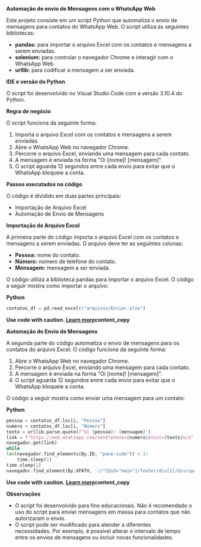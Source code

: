 **Automação de envio de Mensagens com o WhatsApp Web**

Este projeto consiste em um script Python que automatiza o envio de mensagens para contatos do WhatsApp Web. O script utiliza as seguintes bibliotecas:

- **pandas:** para importar o arquivo Excel com os contatos e mensagens a serem enviadas.
- **selenium:** para controlar o navegador Chrome e interagir com o WhatsApp Web.
- **urllib:** para codificar a mensagem a ser enviada.

**IDE e versão do Python**

O script foi desenvolvido no Visual Studio Code com a versão 3.10.4 do Python.

**Regra de negócio**

O script funciona da seguinte forma:

1. Importa o arquivo Excel com os contatos e mensagens a serem enviadas.
2. Abre o WhatsApp Web no navegador Chrome.
3. Percorre o arquivo Excel, enviando uma mensagem para cada contato.
4. A mensagem é enviada na forma "Oi [nome]! [mensagem]".
5. O script aguarda 12 segundos entre cada envio para evitar que o WhatsApp bloqueie a conta.

**Passos executados no código**

O código é dividido em duas partes principais:

- Importação de Arquivo Excel
- Automação de Envio de Mensagens

**Importação de Arquivo Excel**

A primeira parte do código importa o arquivo Excel com os contatos e mensagens a serem enviadas. O arquivo deve ter as seguintes colunas:

- **Pessoa:** nome do contato.
- **Número:** número de telefone do contato.
- **Mensagem:** mensagem a ser enviada.

O código utiliza a biblioteca pandas para importar o arquivo Excel. O código a seguir mostra como importar o arquivo:

**Python**

```python
contatos_df = pd.read_excel(r"arquivos/Enviar.xlsx")
```

**Use code with caution. [Learn more](https://bard.google.com/faq#coding)content_copy**

**Automação de Envio de Mensagens**

A segunda parte do código automatiza o envio de mensagens para os contatos do arquivo Excel. O código funciona da seguinte forma:

1. Abre o WhatsApp Web no navegador Chrome.
2. Percorre o arquivo Excel, enviando uma mensagem para cada contato.
3. A mensagem é enviada na forma "Oi [nome]! [mensagem]".
4. O script aguarda 12 segundos entre cada envio para evitar que o WhatsApp bloqueie a conta.

O código a seguir mostra como enviar uma mensagem para um contato:

**Python**

```python
pessoa = contatos_df.loc[i, "Pessoa"]
numero = contatos_df.loc[i, "Número"]
texto = urllib.parse.quote(f"Oi {pessoa}! {mensagem}")
link = f"https://web.whatsapp.com/send?phone={numero}&text={texto}&/n"
navegador.get(link)
while
len(navegador.find_elements(By.ID, "pane-side")) < 1:
    time.sleep(1)
time.sleep(1)
navegador.find_element(By.XPATH, '//*[@id="main"]/footer/div[1]/div/span[2]/div/div[2]/div[2]/button/span').click()

```

**Use code with caution. [Learn more](https://bard.google.com/faq#coding)content_copy**

**Observações**

- O script foi desenvolvido para fins educacionais. Não é recomendado o uso do script para enviar mensagens em massa para contatos que não autorizaram o envio.
- O script pode ser modificado para atender a diferentes necessidades. Por exemplo, é possível alterar o intervalo de tempo entre os envios de mensagens ou incluir novas funcionalidades.
